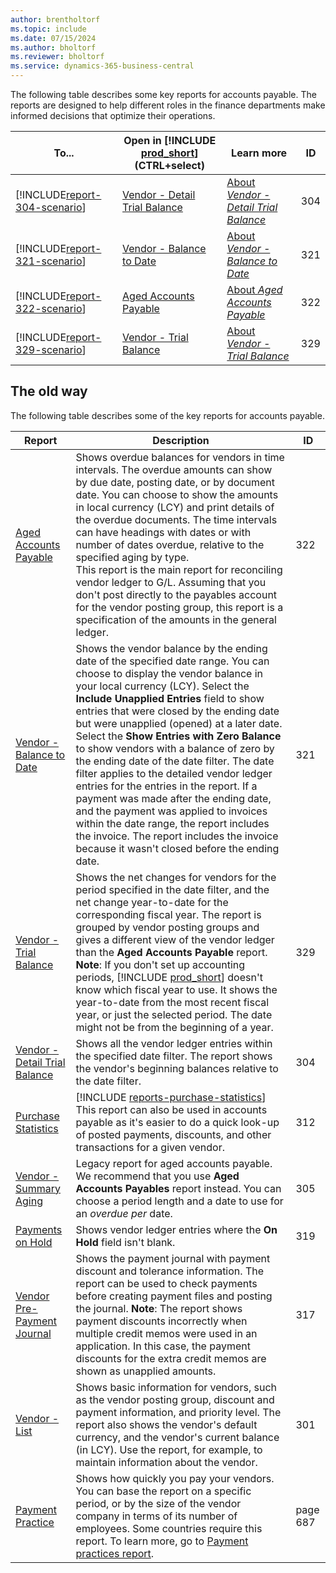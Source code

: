 ```yaml
---
author: brentholtorf
ms.topic: include
ms.date: 07/15/2024
ms.author: bholtorf
ms.reviewer: bholtorf
ms.service: dynamics-365-business-central
---
```



The following table describes some key reports for accounts payable. The reports are designed to help different roles in the finance departments make informed decisions that optimize their operations.

| To... | Open in [!INCLUDE [prod_short](prod_short.md)] (CTRL+select) | Learn more | ID | 
|-------|------------| ------------|----|
| [!INCLUDE[report-304-scenario](../includes/report-304-scenario-include.md)] | [Vendor - Detail Trial Balance](https://businesscentral.dynamics.com?report=304) | [About *Vendor - Detail Trial Balance*](../reports/report-304.md) | 304 |
| [!INCLUDE[report-321-scenario](../includes/report-321-scenario-include.md)] | [Vendor - Balance to Date](https://businesscentral.dynamics.com?report=321) | [About *Vendor - Balance to Date*](../reports/report-321.md) | 321 |
| [!INCLUDE[report-322-scenario](../includes/report-322-scenario-include.md)] | [Aged Accounts Payable](https://businesscentral.dynamics.com?report=322) | [About *Aged Accounts Payable*](../reports/report-322.md) | 322 |
| [!INCLUDE[report-329-scenario](../includes/report-329-scenario-include.md)] | [Vendor - Trial Balance](https://businesscentral.dynamics.com?report=329) | [About *Vendor - Trial Balance*](../reports/report-329.md) | 329 |

<!-- 
|  | [Vendor - List](https://businesscentral.dynamics.com?report=301) | [About *Vendor - List*](../reports/report-301.md) | 301 |

|  | [Vendor - Summary Aging](https://businesscentral.dynamics.com?report=305) | [About *Vendor - Summary Aging*](../reports/report-305.md) | 305 |

|  | [Purchase Statistics](https://businesscentral.dynamics.com?report=312) | [About *Purchase Statistics*](../reports/report-312.md) | 312 |

|  | [Vendor Pre-Payment Journal](https://businesscentral.dynamics.com?report=317) | [About *Vendor Pre-Payment Journal*](../reports/report-317.md) | 317 |
|  | [Payments on Hold](https://businesscentral.dynamics.com?report=319) | [About *Payments on Hold*](../reports/report-319.md) | 319 |

|  | [Payment Practice](https://businesscentral.dynamics.com?page=687) | [About *Payment Practice*](../reports/report-687.md) | page 687 |


Format each line in the data below like this:
|  | [Aged Accounts Payable](https://businesscentral.dynamics.com?report=322) | [About *Aged Accounts Payable*](../reports/report-322.md) | 322 |

Format each line in the data below like this:
//  ##### [Aged Accounts Payable$reports/report-322.md)


## Data
Report	ID
Aged Accounts Payable	322
Vendor - Balance to Date	321
Vendor - Trial Balance	329
Vendor - Detail Trial Balance	304
Purchase Statistics	312
Vendor - Summary Aging	305
Payments on Hold	319
Vendor Pre-Payment Journal	317
Vendor - List	301
Payment Practice	page 687
 -->

## The old way
The following table describes some of the key reports for accounts payable.

| Report | Description | ID | 
|--|--|--|
| [Aged Accounts Payable](https://businesscentral.dynamics.com?report=322) |Shows overdue balances for vendors in time intervals. The overdue amounts can show by due date, posting date, or by document date. You can choose to show the amounts in local currency (LCY) and print details of the overdue documents. The time intervals can have headings with dates or with number of dates overdue, relative to the specified aging by type.<br>This report is the main report for reconciling vendor ledger to G/L. Assuming that you don't post directly to the payables account for the vendor posting group, this report is a specification of the amounts in the general ledger.| 322|
| [Vendor - Balance to Date](https://businesscentral.dynamics.com?report=321) | Shows the vendor balance by the ending date of the specified date range. You can choose to display the vendor balance in your local currency (LCY). Select the **Include Unapplied Entries** field to show entries that were closed by the ending date but were unapplied (opened) at a later date. Select the **Show Entries with Zero Balance** to show vendors with a balance of zero by the ending date of the date filter. The date filter applies to the detailed vendor ledger entries for the entries in the report. If a payment was made after the ending date, and the payment was applied to invoices within the date range, the report includes the invoice. The report includes the invoice because it wasn't closed before the ending date. | 321 |
| [Vendor - Trial Balance](https://businesscentral.dynamics.com?report=329) | Shows the net changes for vendors for the period specified in the date filter, and the net change year-to-date for the corresponding fiscal year. The report is grouped by vendor posting groups and gives a different view of the vendor ledger than the **Aged Accounts Payable** report. **Note**: If you don't set up accounting periods, [!INCLUDE [prod_short](prod_short.md)] doesn't know which fiscal year to use. It shows the year-to-date from the most recent fiscal year, or just the selected period. The date might not be from the beginning of a year.|329 |
| [Vendor - Detail Trial Balance](https://businesscentral.dynamics.com?report=304) | Shows all the vendor ledger entries within the specified date filter. The report shows the vendor's beginning balances relative to the date filter. | 304 |
| [Purchase Statistics](https://businesscentral.dynamics.com?report=312) |[!INCLUDE [reports-purchase-statistics](reports-purchase-statistics.md)]<br>This report can also be used in accounts payable as it's easier to do a quick look-up of posted payments, discounts, and other transactions for a given vendor.| 312 |
| [Vendor - Summary Aging](https://businesscentral.dynamics.com?report=305)| Legacy report for aged accounts payable. We recommend that you use **Aged Accounts Payables** report instead. You can choose a period length and a date to use for an *overdue per* date.|305|
| [Payments on Hold](https://businesscentral.dynamics.com?report=319)| Shows vendor ledger entries where the **On Hold** field isn't blank.| 319 |
| [Vendor Pre-Payment Journal](https://businesscentral.dynamics.com?report=317)|Shows the payment journal with payment discount and tolerance information. The report can be used to check payments before creating payment files and posting the journal. **Note**: The report shows payment discounts incorrectly when multiple credit memos were used in an application. In this case, the payment discounts for the extra credit memos are shown as unapplied amounts.| 317 |
| [Vendor - List](https://businesscentral.dynamics.com?report=301)|Shows basic information for vendors, such as the vendor posting group, discount and payment information, and priority level. The report also shows the vendor's default currency, and the vendor's current balance (in LCY). Use the report, for example, to maintain information about the vendor.|301|
|[Payment Practice](https://businesscentral.dynamics.com?page=687)| Shows how quickly you pay your vendors. You can base the report on a specific period, or by the size of the vendor company in terms of its number of employees. Some countries require this report. To learn more, go to [Payment practices report](../ui-payment-practices.md).| page 687 |